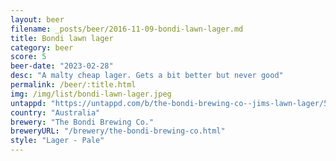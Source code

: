 ```yaml
---
layout: beer
filename: _posts/beer/2016-11-09-bondi-lawn-lager.md
title: Bondi lawn lager
category: beer
score: 5
beer-date: "2023-02-28"
desc: "A malty cheap lager. Gets a bit better but never good"
permalink: /beer/:title.html
img: /img/list/bondi-lawn-lager.jpeg
untappd: "https://untappd.com/b/the-bondi-brewing-co--jims-lawn-lager/5241318"
country: "Australia"
brewery: "The Bondi Brewing Co."
breweryURL: "/brewery/the-bondi-brewing-co.html"
style: "Lager - Pale"
---
```

